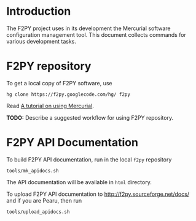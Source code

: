 # Introduction #

The F2PY project uses in its development the Mercurial software configuration management tool. This document collects commands for various development tasks.

# F2PY repository #

To get a local copy of F2PY software, use
```
hg clone https://f2py.googlecode.com/hg/ f2py  
```
Read [A tutorial on using Mercurial](http://mercurial.selenic.com/wiki/Tutorial).

**TODO:** Describe a suggested workflow for using F2PY repository.

# F2PY API Documentation #

To build F2PY API documentation, run in the local `f2py` repository
```
tools/mk_apidocs.sh
```
The API documentation will be available in `html` directory.

To upload F2PY API documentation to http://f2py.sourceforge.net/docs/ and if you are Pearu, then run
```
tools/upload_apidocs.sh
```